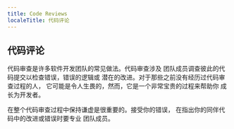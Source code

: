 ```yaml
---
title: Code Reviews
localeTitle: 代码评论
---
```

## 代码评论

代码审查是许多软件开发团队的常见做法。代码审查涉及 团队成员调查彼此的代码提交以检查错误，错误的逻辑或 潜在的改进。对于那些之前没有经历过代码审查过程的人， 它可能是令人生畏的，然而，它是一个非常宝贵的过程来帮助你 成长为开发者。

在整个代码审查过程中保持谦虚是很重要的。接受你的错误， 在指出你的同伴代码中的改进或错误时要专业 团队成员。